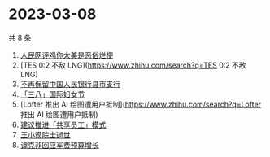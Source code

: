 # 2023-03-08

共 8 条

<!-- BEGIN -->
<!-- 最后更新时间 Wed Mar 08 2023 13:09:35 GMT+0800 (China Standard Time) -->

1. [人民网评鸡你太美是恶俗烂梗](https://www.zhihu.com/search?q=人民网评鸡你太美是恶俗烂梗)
1. [TES 0:2 不敌 LNG](https://www.zhihu.com/search?q=TES 0:2 不敌 LNG)
1. [不再保留中国人民银行县市支行](https://www.zhihu.com/search?q=不再保留中国人民银行县市支行)
1. [「三八」国际妇女节](https://www.zhihu.com/search?q=「三八」国际妇女节)
1. [Lofter 推出 AI 绘图遭用户抵制](https://www.zhihu.com/search?q=Lofter 推出 AI
   绘图遭用户抵制)
1. [建议推进「共享员工」模式](https://www.zhihu.com/search?q=建议推进「共享员工」模式)
1. [王小谟院士逝世](https://www.zhihu.com/search?q=王小谟院士逝世)
1. [谭克非回应军费预算增长](https://www.zhihu.com/search?q=谭克非回应军费预算增长)

<!-- END -->
